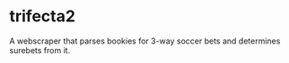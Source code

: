 # trifecta2

A webscraper that parses bookies for 3-way soccer bets and determines surebets from it.
